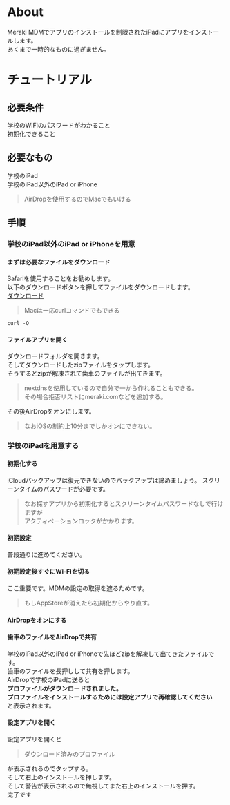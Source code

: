 # About
Meraki MDMでアプリのインストールを制限されたiPadにアプリをインストールします。  
あくまで一時的なものに過ぎません。
# チュートリアル
## 必要条件
学校のWiFiのパスワードがわかること  
初期化できること
## 必要なもの
学校のiPad  
学校のiPad以外のiPad or iPhone
>AirDropを使用するのでMacでもいける
## 手順
### 学校のiPad以外のiPad or iPhoneを用意
#### まずは必要なファイルをダウンロード
Safariを使用することをお勧めします。  
以下のダウンロードボタンを押してファイルをダウンロードします。  
[ダウンロード](https://pages.github.com/)
>Macは一応curlコマンドでもできる
```
curl -O
```
#### ファイルアプリを開く
ダウンロードフォルダを開きます。  
そしてダウンロードしたzipファイルをタップします。  
そうするとzipが解凍されて歯車のファイルが出てきます。
>nextdnsを使用しているので自分で一から作れることもできる。  
>その場合拒否リストにmeraki.comなどを追加する。

その後AirDropをオンにします。
>なおiOSの制約上10分までしかオンにできない。

### 学校のiPadを用意する
#### 初期化する
iCloudバックアップは復元できないのでバックアップは諦めましょう。
スクリーンタイムのパスワードが必要です。
>なお探すアプリから初期化するとスクリーンタイムパスワードなしで行けますが  
>アクティベーションロックがかかります。
#### 初期設定
普段通りに進めてください。
#### 初期設定後すぐにWi-Fiを切る
ここ重要です。MDMの設定の取得を遮るためです。
>もしAppStoreが消えたら初期化からやり直す。
#### AirDropをオンにする
#### 歯車のファイルをAirDropで共有
学校のiPad以外のiPad or iPhoneで先ほどzipを解凍して出てきたファイルです。  
歯車のファイルを長押しして共有を押します。  
AirDropで学校のiPadに送ると  
**プロファイルがダウンロードされました。  
プロファイルをインストールするためには設定アプリで再確認してください**  
と表示されます。
#### 設定アプリを開く
設定アプリを開くと
>ダウンロード済みのプロファイル

が表示されるのでタップする。  
そして右上のインストールを押します。   
そして警告が表示されるので無視してまた右上のインストールを押す。  
完了です
>
